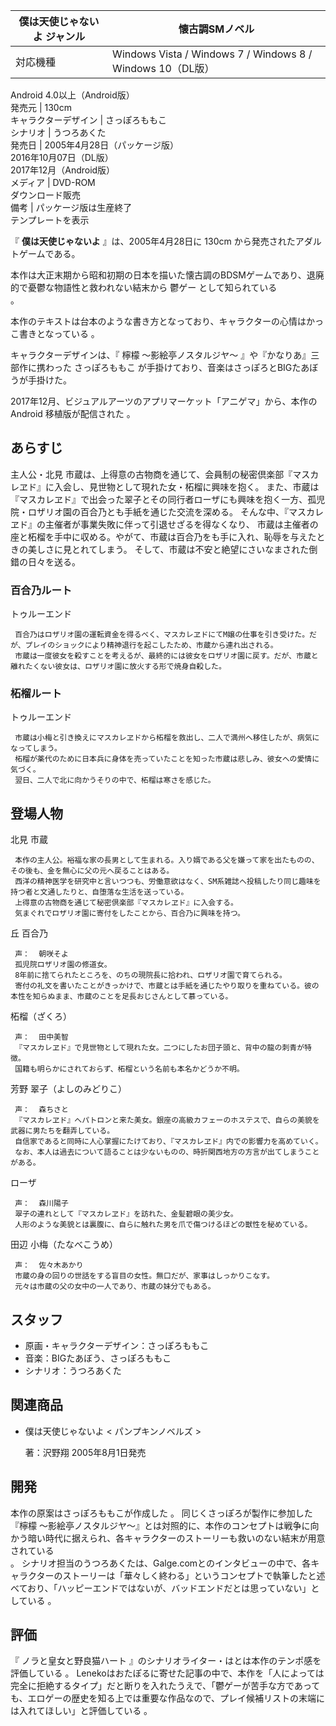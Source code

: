僕は天使じゃないよ  ジャンル  |  懐古調SMノベル   
---|---  
対応機種  |  Windows Vista / Windows 7 / Windows 8 / Windows 10（DL版）   
Android 4.0以上（Android版）  
発売元  |  130cm   
キャラクターデザイン  |  さっぽろももこ   
シナリオ  |  うつろあくた   
発売日  |  2005年4月28日（パッケージ版）   
2016年10月07日（DL版）  
2017年12月（Android版）  
メディア  |  DVD-ROM   
ダウンロード販売  
備考  |  パッケージ版は生産終了   
テンプレートを表示  
  
『 **僕は天使じゃないよ** 』は、2005年4月28日に  130cm  から発売されたアダルトゲームである。

本作は大正末期から昭和初期の日本を描いた懐古調のBDSMゲームであり、退廃的で憂鬱な物語性と救われない結末から  鬱ゲー  として知られている  
。

本作のテキストは台本のような書き方となっており、キャラクターの心情はかっこ書きとなっている    。

キャラクターデザインは、『  檸檬 〜影絵亭ノスタルジヤ〜  』や『かなりあ』三部作に携わった  さっぽろももこ
が手掛けており、音楽はさっぽろとBIGたあぼうが手掛けた。

2017年12月、ビジュアルアーツのアプリマーケット「アニゲマ」から、本作の  Android  移植版が配信された    。

##  あらすじ  

主人公・北見 市蔵は、上得意の古物商を通じて、会員制の秘密倶楽部『マスカレヱド』に入会し、見世物として現れた女・柘榴に興味を抱く。
また、市蔵は『マスカレヱド』で出会った翠子とその同行者ローザにも興味を抱く一方、孤児院・ロザリオ園の百合乃とも手紙を通じた交流を深める。
そんな中、『マスカレヱド』の主催者が事業失敗に伴って引退せざるを得なくなり、
市蔵は主催者の座と柘榴を手中に収める。やがて、市蔵は百合乃をも手に入れ、恥辱を与えたときの美しさに見とれてしまう。
そして、市蔵は不安と絶望にさいなまされた倒錯の日々を送る。

###  百合乃ルート  

トゥルーエンド

     百合乃はロザリオ園の運転資金を得るべく、マスカレヱドにてM嬢の仕事を引き受けた。だが、プレイのショックにより精神退行を起こしたため、市蔵から連れ出される。 
     市蔵は一度彼女を殺すことを考えるが、最終的には彼女をロザリオ園に戻す。だが、市蔵と離れたくない彼女は、ロザリオ園に放火する形で焼身自殺した。 

###  柘榴ルート  

トゥルーエンド

     市蔵は小梅と引き換えにマスカレヱドから柘榴を救出し、二人で満州へ移住したが、病気になってしまう。 
     柘榴が薬代のために日本兵に身体を売っていたことを知った市蔵は悲しみ、彼女への愛情に気づく。 
     翌日、二人で北に向かうそりの中で、柘榴は寒さを感じた。 

##  登場人物  

北見 市蔵

     本作の主人公。裕福な家の長男として生まれる。入り婿である父を嫌って家を出たものの、その後も、金を無心に父の元へ戻ることはある。 
     西洋の精神医学を研究中と言いつつも、労働意欲はなく、SM系雑誌へ投稿したり同じ趣味を持つ者と文通したりと、自堕落な生活を送っている。 
     上得意の古物商を通じて秘密倶楽部『マスカレヱド』に入会する。 
     気まぐれでロザリオ園に寄付をしたことから、百合乃に興味を持つ。 
丘 百合乃

     声：  朝咲そよ 
     孤児院ロザリオ園の修道女。 
     8年前に捨てられたところを、のちの現院長に拾われ、ロザリオ園で育てられる。 
     寄付の礼文を書いたことがきっかけで、市蔵とは手紙を通じたやり取りを重ねている。彼の本性を知らぬまま、市蔵のことを足長おじさんとして慕っている。 
柘榴（ざくろ）

     声：  田中美智 
     『マスカレヱド』で見世物として現れた女。二つにしたお団子頭と、背中の龍の刺青が特徴。 
     国籍も明らかにされておらず、柘榴という名前も本名かどうか不明。 
芳野 翠子（よしのみどりこ）

     声：  森ちさと 
     『マスカレヱド』へパトロンと来た美女。銀座の高級カフェーのホステスで、自らの美貌を武器に男たちを翻弄している。 
     自信家であると同時に人心掌握にたけており、『マスカレヱド』内での影響力を高めていく。 
     なお、本人は過去について語ることは少ないものの、時折関西地方の方言が出てしまうことがある。 
ローザ

     声：  森川陽子 
     翠子の連れとして『マスカレヱド』を訪れた、金髪碧眼の美少女。 
     人形のような美貌とは裏腹に、自らに触れた男を爪で傷つけるほどの獣性を秘めている。 
田辺 小梅（たなべこうめ）

     声：  佐々木あかり 
     市蔵の身の回りの世話をする盲目の女性。無口だが、家事はしっかりこなす。 
     元々は市蔵の父の女中の一人であり、市蔵の妹分でもある。 

##  スタッフ  

  * 原画・キャラクターデザイン：さっぽろももこ 
  * 音楽：BIGたあぼう、さっぽろももこ 
  * シナリオ：うつろあくた 

##  関連商品  

  * 僕は天使じゃないよ < パンプキンノベルズ  >

     著：沢野翔 2005年8月1日発売 

##  開発  

本作の原案はさっぽろももこが作成した    。 同じくさっぽろが製作に参加した『檸檬
〜影絵亭ノスタルジヤ〜』とは対照的に、本作のコンセプトは戦争に向かう暗い時代に据えられ、各キャラクターのストーリーも救いのない結末が用意されている  
。
シナリオ担当のうつろあくたは、Galge.comとのインタビューの中で、各キャラクターのストーリーは「華々しく終わる」というコンセプトで執筆したと述べており、「ハッピーエンドではないが、バッドエンドだとは思っていない」としている
  。

##  評価  

『  ノラと皇女と野良猫ハート  』のシナリオライター・はとは本作のテンポ感を評価している    。
Lenekoはおたぽるに寄せた記事の中で、本作を「人によっては完全に拒絶するタイプ」だと断りを入れたうえで、「鬱ゲーが苦手な方であっても、エロゲーの歴史を知る上では重要な作品なので、プレイ候補リストの末端には入れてほしい」と評価している
  。

